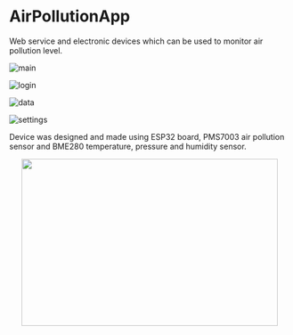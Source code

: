 # AirPollutionApp


Web service and electronic devices which can be used to monitor air pollution level.

![main](https://user-images.githubusercontent.com/97404833/205507625-b371b4ff-4ae6-4555-9cf1-838b75132509.JPG)

![login](https://user-images.githubusercontent.com/97404833/205507636-41b3f8c9-0f16-4d80-b16f-924a8d419852.JPG)

![data](https://user-images.githubusercontent.com/97404833/205507675-1798210e-091a-4296-8de2-efa132a7b2b1.JPG)

![settings](https://user-images.githubusercontent.com/97404833/205507682-17582c0f-b58f-492d-9400-72d095b89df3.JPG)


Device was designed and made using ESP32 board, PMS7003 air pollution sensor and BME280 temperature, pressure and humidity sensor. 

<p align="center">
  <img width="460" height="300" src="https://user-images.githubusercontent.com/97404833/205496010-2b1adc8d-e258-4c4b-a322-9fe68990f7b3.jpg">
</p>
